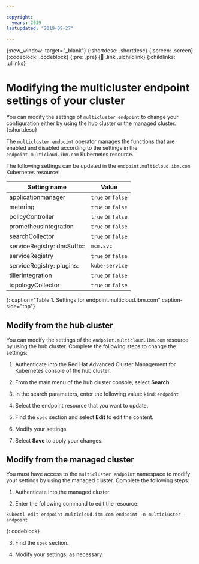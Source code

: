 ```yaml
---

copyright:
  years: 2019
lastupdated: "2019-09-27"

---
```


{:new_window: target="_blank"}
{:shortdesc: .shortdesc}
{:screen: .screen}
{:codeblock: .codeblock}
{:pre: .pre}
{:child: .link .ulchildlink}
{:childlinks: .ullinks}

# Modifying the multicluster endpoint settings of your cluster

You can modify the settings of `multicluster endpoint` to change your configuration either by using the hub cluster or the managed cluster.
{:shortdesc}

The `multicluster endpoint` operator manages the functions that are enabled and disabled according to the settings in the `endpoint.multicloud.ibm.com` Kubernetes resource.

The following settings can be updated in the `endpoint.multicloud.ibm.com` Kubernetes resource:

|Setting name|Value|
|-----------------------|------------|
|applicationmanager |`true` or `false`|
|metering |`true` or `false`|
|policyController |`true` or `false`|
|prometheusIntegration |`true` or `false`|
|searchCollector |`true` or `false`|
|serviceRegistry: dnsSuffix: |`mcm.svc`|
|serviceRegistry |`true` or `false`|
|serviceRegistry: plugins: |`kube-service`|
|tillerIntegration |`true` or `false`|
|topologyCollector |`true` or `false`|
{: caption="Table 1. Settings for endpoint.multicloud.ibm.com" caption-side="top"}

## Modify from the hub cluster

You can modify the settings of the `endpoint.multicloud.ibm.com` resource by using the hub cluster. Complete the following steps to change the settings: 

1. Authenticate into the Red Hat Advanced Cluster Management for Kubernetes console of the hub cluster.

2. From the main menu of the hub cluster console, select **Search**. 

3. In the search parameters, enter the following value: `kind:endpoint`

4. Select the endpoint resource that you want to update.

5. Find the `spec` section and select **Edit** to edit the content.

6. Modify your settings.

7. Select **Save** to apply your changes. 

## Modify from the managed cluster

You must have access to the `multicluster endpoint` namespace to modify your settings by using the managed cluster. Complete the following steps:

1. Authenticate into the managed cluster.

2. Enter the following command to edit the resource:

  ```
  kubectl edit endpoint.multicloud.ibm.com endpoint -n multicluster -endpoint
  ```
  {: codeblock}

3. Find the `spec` section.

4. Modify your settings, as necessary.
